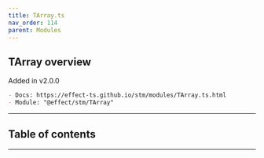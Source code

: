 ```yaml
---
title: TArray.ts
nav_order: 114
parent: Modules
---
```


## TArray overview

Added in v2.0.0

```md
- Docs: https://effect-ts.github.io/stm/modules/TArray.ts.html
- Module: "@effect/stm/TArray"
```

---

<h2 class="text-delta">Table of contents</h2>

---
